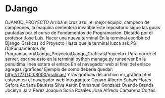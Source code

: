 # DJango
DJANGO_PROYECTO Arriba el cruz azul, el mejor equipo, campeon de campeones, la maquina cementera invatible Este repositorio sigue las guias pautadas por el curso de Fundamentos de Programacion. Dictado por el profesor Jose Luis. Hacer una nueva terminal En la terminal escribir cd Django_Graficas cd Proyecto Hasta que la terminal luzca asi: PS D:\Fundamentos de Programacion\Django_Proyecto\Django_Graficas\Proyecto> Para correr el server, escribe esto en la terminal python manage.py runserver En la penultima linea estara el enlace En el navegador web al final del enlace agregas /graficas/ Ejemplo de como deberia quedar: http://127.0.0.1:8000/graficas/ Y las graficas del archivo mi_grafica.html estaran en el navegador web Integrantes: Genaro Alberto Sabais Flores Sefora Adriana Bautista Silva Aaron Emmanuel Gonzalez Ovando Brenda Jocelyn Jara Perez Joaquin Soria Rosales Jose Alfredo Camarena Cortes.
